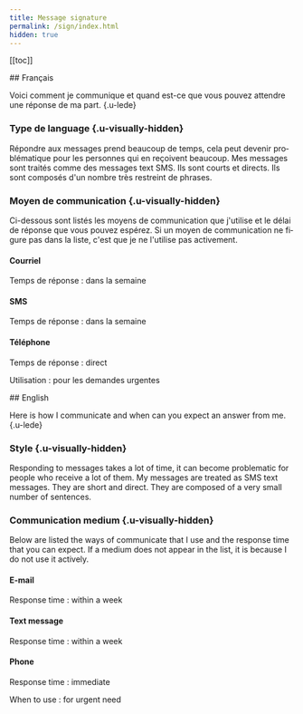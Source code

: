 ```yaml
---
title: Message signature
permalink: /sign/index.html
hidden: true
---
```


[[toc]]

<div lang="fr">
## Français

Voici comment je communique et quand est-ce que vous pouvez attendre une réponse de ma part. {.u-lede}

### Type de language {.u-visually-hidden}

Répondre aux messages prend beaucoup de temps, cela peut devenir problématique pour les personnes qui en reçoivent beaucoup.
Mes messages sont traités comme des messages text SMS. Ils sont courts et directs. Ils sont composés d'un nombre très restreint de phrases.

### Moyen de communication {.u-visually-hidden}

Ci-dessous sont listés les moyens de communication que j'utilise et le délai de réponse que vous pouvez espérez.
Si un moyen de communication ne figure pas dans la liste, c'est que je ne l'utilise pas activement.

#### Courriel

Temps de réponse
: dans la semaine

#### SMS

Temps de réponse
: dans la semaine

#### Téléphone

Temps de réponse
: direct

Utilisation
: pour les demandes urgentes
</div>

<div lang="en">
## English

Here is how I communicate and when can you expect an answer from me. {.u-lede}

### Style {.u-visually-hidden}

Responding to messages takes a lot of time, it can become problematic for people who receive a lot of them.
My messages are treated as SMS text messages. They are short and direct. They are composed of a very small number of sentences.

### Communication medium {.u-visually-hidden}

Below are listed the ways of communicate that I use and the response time that you can expect.
If a medium does not appear in the list, it is because I do not use it actively.

#### E-mail

Response time
: within a week

#### Text message

Response time
: within a week

#### Phone

Response time
: immediate

When to use
: for urgent need
</div>
